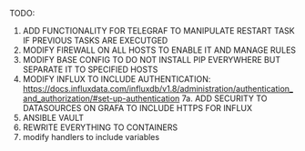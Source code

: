TODO:

1. ADD FUNCTIONALITY FOR TELEGRAF TO MANIPULATE RESTART TASK IF PREVIOUS TASKS ARE EXECUTGED
5. MODIFY FIREWALL ON ALL HOSTS TO ENABLE IT AND MANAGE RULES
6. MODIFY BASE CONFIG TO DO NOT INSTALL PIP EVERYWHERE BUT SEPARATE IT TO SPECIFIED HOSTS
7. MODIFY INFLUX TO INCLUDE AUTHENTICATION: https://docs.influxdata.com/influxdb/v1.8/administration/authentication_and_authorization/#set-up-authentication
  7a. ADD SECURITY TO DATASOURCES ON GRAFA TO INCLUDE HTTPS FOR INFLUX
8. ANSIBLE VAULT
9. REWRITE EVERYTHING TO CONTAINERS
10. modify handlers to include variables